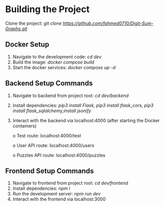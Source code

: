 # Building the Project

Clone the project: *git clone https://github.com/fahmed0710/Digit-Sum-Graphs.git*

## Docker Setup
1. Navigate to the development code: *cd dev*
2. Build the image: *docker compose build*
3. Start the docker services: *docker compose up -d*

## Backend Setup Commands
1. Navigate to backend from project root: *cd dev/backend*
2. Install dependencies: *pip3 install Flask, pip3 install flask_cors, pip3 install flask_sqlalchemy,install jsonify*
5. Interact with the backend via localhost:4000 (after starting the Docker containers)
   
   o Test route: localhost:4000/test
   
   o User API route: localhost:4000/users

   o Puzzles API route: localhost:4000/puzzles

## Frontend Setup Commands
1. Navigate to frontend from project root: *cd dev/frontend*
2. Install dependencies: *npm i*
3. Run the development server: *npm run dev*
4. Interact with the frontend via localhost:3000
